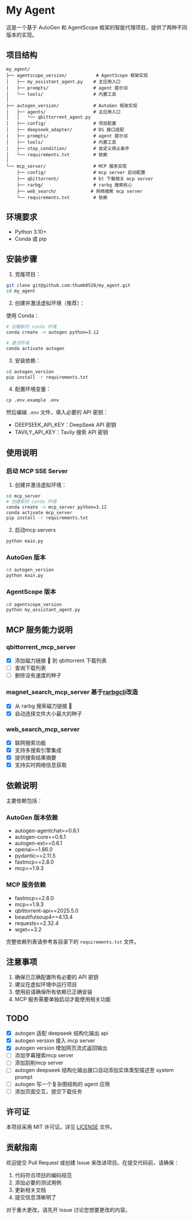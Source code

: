 # My Agent

这是一个基于 AutoGen 和 AgentScope 框架的智能代理项目，提供了两种不同版本的实现。

## 项目结构

```
my_agent/
├── agentscope_version/           # AgentScope 框架实现
│   ├── my_assistant_agent.py    # 主应用入口
│   ├── prompts/                 # agent 提示词
│   └── tools/                   # 内置工具
│
├── autogen_version/             # AutoGen 框架实现
│   ├── agents/                  # 主应用入口
│   │   └── qbittorrent_agent.py
│   ├── config/                  # 项目配置
│   ├── deepseek_adapter/        # DS 接口适配
│   ├── prompts/                 # agent 提示词
│   ├── tools/                   # 内置工具
│   ├── stop_condition/          # 自定义停止条件
│   └── requirements.txt         # 依赖
│
└── mcp_server/                  # MCP 服务实现
    ├── config/                  # mcp server 启动配置
    ├── qbittorrent/             # bt 下载相关 mcp server
    ├── rarbg/                   # rarbg 搜索核心
    ├── web_search/             # 网络搜索 mcp server
    └── requirements.txt         # 依赖
```

## 环境要求

- Python 3.10+
- Conda 或 pip

## 安装步骤

1. 克隆项目：

```bash
git clone git@github.com:thumb0520/my_agent.git
cd my_agent
```

2. 创建并激活虚拟环境（推荐）：

使用 Conda：

```bash
# 创建新的 conda 环境
conda create -n autogen python=3.12

# 激活环境
conda activate autogen
```

3. 安装依赖：

```bash
cd autogen_version
pip install -r requirements.txt
```

4. 配置环境变量：

```bash
cp .env.example .env
```

然后编辑 `.env` 文件，填入必要的 API 密钥：

- DEEPSEEK_API_KEY：DeepSeek API 密钥
- TAVILY_API_KEY：Tavily 搜索 API 密钥

## 使用说明

### 启动 MCP SSE Server

1. 创建并激活虚拟环境：

```bash
cd mcp_server
# 创建新的 conda 环境
conda create -n mcp_server python=3.12
conda activate mcp_server
pip install -r requirements.txt
```

2. 启动mcp servers

```bash
python main.py
```

### AutoGen 版本

```bash
cd autogen_version
python main.py
```

### AgentScope 版本

```bash
cd agentscope_version
python my_assistant_agent.py
```

## MCP 服务能力说明

### qbittorrent_mcp_server

- [x] 添加磁力链接 🧲 到 qbittorrent 下载列表
- [ ] 查询下载列表
- [ ] 删除没有速度的种子

### magnet_search_mcp_server 基于[rarbgcli](https://github.com/FarisHijazi/rarbgcli)改造

- [x] 从 rarbg 搜索磁力链接 🧲
- [x] 自动选择文件大小最大的种子

### web_search_mcp_server

- [x] 联网搜索功能
- [x] 支持多搜索引擎集成
- [x] 提供搜索结果摘要
- [x] 支持实时网络信息获取

## 依赖说明

主要依赖包括：

### AutoGen 版本依赖

- autogen-agentchat==0.6.1
- autogen-core==0.6.1
- autogen-ext==0.6.1
- openai==1.86.0
- pydantic==2.11.5
- fastmcp==2.8.0
- mcp==1.9.3

### MCP 服务依赖

- fastmcp==2.8.0
- mcp==1.9.3
- qbittorrent-api==2025.5.0
- beautifulsoup4==4.13.4
- requests==2.32.4
- wget==3.2

完整依赖列表请参考各目录下的 `requirements.txt` 文件。

## 注意事项

1. 确保已正确配置所有必要的 API 密钥
2. 建议在虚拟环境中运行项目
3. 使用前请确保所有依赖已正确安装
4. MCP 服务需要单独启动才能使用相关功能

## TODO

- [x] autogen 适配 deepseek 结构化输出 api
- [x] autogen version 接入 mcp server
- [x] autogen version 增加网页流式返回输出
- [ ] 添加字幕搜索mcp server
- [ ] 添加刮削mcp server
- [ ] autogen deepseek 结构化输出接口自动添加实体类型描述至 system prompt
- [ ] autogen 写一个复杂图结构的 agent 应用
- [ ] 添加页面交互，提交下载任务

## 许可证

本项目采用 MIT 许可证。详见 [LICENSE](LICENSE) 文件。

## 贡献指南

欢迎提交 Pull Request 或创建 Issue 来改进项目。在提交代码前，请确保：

1. 代码符合项目的编码规范
2. 添加必要的测试用例
3. 更新相关文档
4. 提交信息清晰明了

对于重大更改，请先开 Issue 讨论您想要更改的内容。
